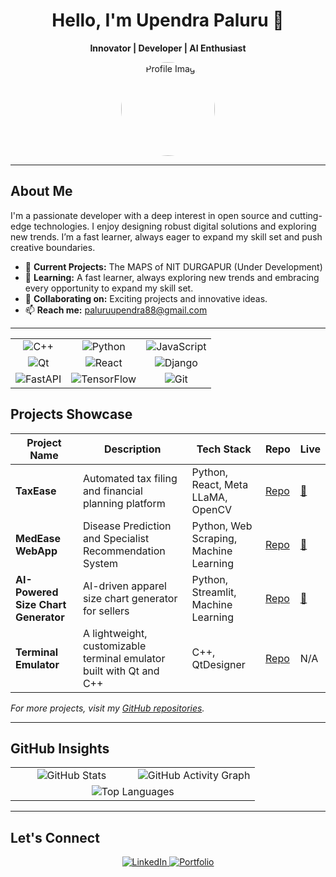 <div align="center">
  <h1>Hello, I'm Upendra Paluru 👋</h1>
  <p><strong>Innovator | Developer | AI Enthusiast</strong></p>
  <img src="https://github.com/UpendrA-StaRK.png" alt="Profile Image" width="150" style="border-radius: 50%;" />
</div>

---

## About Me

I'm a passionate developer with a deep interest in open source and cutting-edge technologies. I enjoy designing robust digital solutions and exploring new trends. I’m a fast learner, always eager to expand my skill set and push creative boundaries.

- 🔭 **Current Projects:**  The MAPS of NIT DURGAPUR (Under Development) 
- 🌱 **Learning:** A fast learner, always exploring new trends and embracing every opportunity to expand my skill set.  
- 👯 **Collaborating on:** Exciting projects and innovative ideas.  
- 📫 **Reach me:** [paluruupendra88@gmail.com](mailto:paluruupendra88@gmail.com)  

---

<table align="center"> <tr> <td align="center"> <img src="https://img.shields.io/badge/C++-00599C?style=for-the-badge&logo=cplusplus&logoColor=white" alt="C++" /> </td> <td align="center"> <img src="https://img.shields.io/badge/Python-3776AB?style=for-the-badge&logo=python&logoColor=white" alt="Python" /> </td> <td align="center"> <img src="https://img.shields.io/badge/JavaScript-F7DF1E?style=for-the-badge&logo=javascript&logoColor=black" alt="JavaScript" /> </td> </tr> <tr> <td align="center"> <img src="https://img.shields.io/badge/Qt-41CD52?style=for-the-badge&logo=qt&logoColor=white" alt="Qt" /> </td> <td align="center"> <img src="https://img.shields.io/badge/React-20232A?style=for-the-badge&logo=react&logoColor=61DAFB" alt="React" /> </td> <td align="center"> <img src="https://img.shields.io/badge/Django-092E20?style=for-the-badge&logo=django&logoColor=white" alt="Django" /> </td> </tr> <tr> <td align="center"> <img src="https://img.shields.io/badge/FastAPI-009688?style=for-the-badge&logo=fastapi&logoColor=white" alt="FastAPI" /> </td> <td align="center"> <img src="https://img.shields.io/badge/TensorFlow-FF6F00?style=for-the-badge&logo=tensorflow&logoColor=white" alt="TensorFlow" /> </td> <td align="center"> <img src="https://img.shields.io/badge/Git-F05032?style=for-the-badge&logo=git&logoColor=white" alt="Git" /> </td> </tr> </table>

## Projects Showcase

| **Project Name**                           | **Description**                                                       | **Tech Stack**                                      | **Repo**                                                               | **Live**                                                       |
|-------------------------------------------|-----------------------------------------------------------------------|-----------------------------------------------------|------------------------------------------------------------------------|----------------------------------------------------------------|
| **TaxEase**                               | Automated tax filing and financial planning platform | Python, React, Meta LLaMA, OpenCV         | [Repo](https://github.com/UpendrA-StaRK/TaxEase)                      | [🔗](https://taxease-ai.vercel.app/) |
| **MedEase WebApp**                         | Disease Prediction and Specialist Recommendation System              | Python, Web Scraping, Machine Learning                 | [Repo](https://github.com/UpendrA-StaRK/MedEase_WebApp)                | [🔗](https://medeasewebapp-rshiqykq54d4cgj4285ahp.streamlit.app/) |
| **AI-Powered Size Chart Generator**       | AI-driven apparel size chart generator for sellers                    | Python, Streamlit, Machine Learning    | [Repo](https://github.com/UpendrA-StaRK/Flipkart-Grid-6.0/)            | [🔗](https://upendra-stark-flipkart-grid-6-0-app-3qsoh7.streamlit.app/) |
| **Terminal Emulator**                     | A lightweight, customizable terminal emulator built with Qt and C++  | C++, QtDesigner                                    | [Repo](https://github.com/UpendrA-StaRK/Term_Emulator)                 | N/A |
  
_For more projects, visit my [GitHub repositories](https://github.com/UpendrA-StaRK)._  

---

## GitHub Insights

<div align="center">
  <table>
    <tr>
      <td align="center" width="50%">
        <img src="https://github-readme-stats.vercel.app/api?username=UpendrA-StaRK&show_icons=true&theme=dark&hide=prs,issues&bg_color=00000000" alt="GitHub Stats" />
      </td>
      <td align="center" width="50%">
        <img src="https://github-readme-activity-graph.vercel.app/graph?username=UpendrA-StaRK&theme=green&bg_color=00000000" alt="GitHub Activity Graph" />
      </td>
    </tr>
    <tr>
      <td align="center" colspan="2">
        <img src="https://github-readme-stats.vercel.app/api/top-langs/?username=UpendrA-StaRK&layout=compact&theme=dark&bg_color=00000000" alt="Top Languages" />
      </td>
    </tr>
  </table>
</div>

---

## Let's Connect

<div align="center">
  <a href="https://www.linkedin.com/in/upendra-paluru/" target="_blank">
    <img src="https://img.shields.io/badge/LinkedIn-0A66C2?style=for-the-badge&logo=linkedin&logoColor=white" alt="LinkedIn" />
  </a>
  <a href="https://upendrastark.dev" target="_blank">
    <img src="https://img.shields.io/badge/Portfolio-000000?style=for-the-badge&logo=about.me&logoColor=white" alt="Portfolio" />
  </a>
</div>
